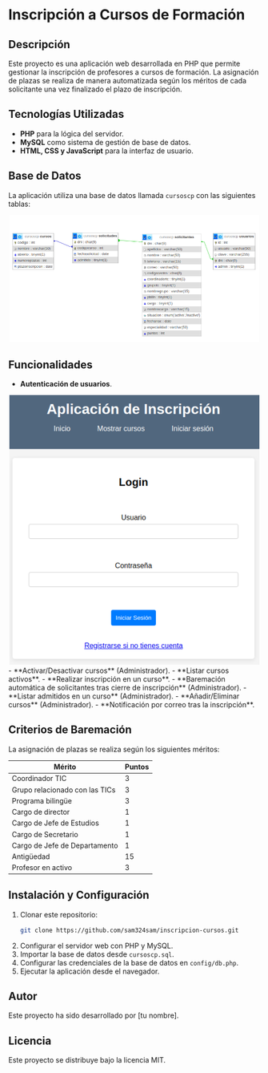 # Inscripción a Cursos de Formación

## Descripción
Este proyecto es una aplicación web desarrollada en PHP que permite gestionar la inscripción de profesores a cursos de formación. La asignación de plazas se realiza de manera automatizada según los méritos de cada solicitante una vez finalizado el plazo de inscripción.

## Tecnologías Utilizadas
- **PHP** para la lógica del servidor.
- **MySQL** como sistema de gestión de base de datos.
- **HTML, CSS y JavaScript** para la interfaz de usuario.

## Base de Datos
La aplicación utiliza una base de datos llamada `cursoscp` con las siguientes tablas:

<div align="center">
  <img src="imgGithub/GestionProfesoradoPHPDB.PNG" alt="Base de datos" width="500">
</div>

## Funcionalidades
- **Autenticación de usuarios**.
<div align="center">
  <img src="imgGithub/GestionProfesoradoPHPLogin.PNG" alt="Base de datos" width="500">
</div>
- **Activar/Desactivar cursos** (Administrador).
- **Listar cursos activos**.
- **Realizar inscripción en un curso**.
- **Baremación automática de solicitantes tras cierre de inscripción** (Administrador).
- **Listar admitidos en un curso** (Administrador).
- **Añadir/Eliminar cursos** (Administrador).
- **Notificación por correo tras la inscripción**.

## Criterios de Baremación
La asignación de plazas se realiza según los siguientes méritos:

| Mérito | Puntos |
|--------|--------|
| Coordinador TIC | 3 |
| Grupo relacionado con las TICs | 3 |
| Programa bilingüe | 3 |
| Cargo de director | 1 |
| Cargo de Jefe de Estudios | 1 |
| Cargo de Secretario | 1 |
| Cargo de Jefe de Departamento | 1 |
| Antigüedad | 15 |
| Profesor en activo | 3 |

## Instalación y Configuración
1. Clonar este repositorio:
   ```bash
   git clone https://github.com/sam324sam/inscripcion-cursos.git
   ```
2. Configurar el servidor web con PHP y MySQL.
3. Importar la base de datos desde `cursoscp.sql`.
4. Configurar las credenciales de la base de datos en `config/db.php`.
5. Ejecutar la aplicación desde el navegador.

## Autor
Este proyecto ha sido desarrollado por [tu nombre].

## Licencia
Este proyecto se distribuye bajo la licencia MIT.

